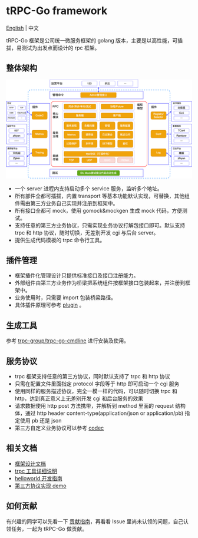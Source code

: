 # tRPC-Go framework

[English](README.md) | 中文

tRPC-Go 框架是公司统一微服务框架的 golang 版本，主要是以高性能，可插拔，易测试为出发点而设计的 rpc 框架。

## 整体架构

![架构图](.resources/overall_zh_CN.png)

- 一个 server 进程内支持启动多个 service 服务，监听多个地址。
- 所有部件全都可插拔，内置 transport 等基本功能默认实现，可替换，其他组件需由第三方业务自己实现并注册到框架中。
- 所有接口全都可 mock，使用 gomock&mockgen 生成 mock 代码，方便测试。
- 支持任意的第三方业务协议，只需实现业务协议打解包接口即可。默认支持 trpc 和 http 协议，随时切换，无差别开发 cgi 与后台 server。
- 提供生成代码模板的 trpc 命令行工具。

## 插件管理

- 框架插件化管理设计只提供标准接口及接口注册能力。
- 外部组件由第三方业务作为桥梁把系统组件按框架接口包装起来，并注册到框架中。
- 业务使用时，只需要 import 包装桥梁路径。
- 具体插件原理可参考 [plugin](plugin) 。

## 生成工具

参考 [trpc-group/trpc-go-cmdline](https://github.com/trpc-group/trpc-go-cmdline) 进行安装及使用。

## 服务协议

- trpc 框架支持任意的第三方协议，同时默认支持了 trpc 和 http 协议
- 只需在配置文件里面指定 protocol 字段等于 http 即可启动一个 cgi 服务
- 使用同样的服务描述协议，完全一模一样的代码，可以随时切换 trpc 和 http，达到真正意义上无差别开发 cgi 和后台服务的效果
- 请求数据使用 http post 方法携带，并解析到 method 里面的 request 结构体，通过 http header content-type(application/json or application/pb) 指定使用 pb 还是 json
- 第三方自定义业务协议可以参考 [codec](codec)

## 相关文档

- [框架设计文档](https://trpc.group/trpc-go/trpc-wiki)
- [trpc 工具详细说明](https://trpc.group/trpc-go/trpc-go-cmdline)
- [helloworld 开发指南](examples/helloworld)
- [第三方协议实现 demo](https://trpc.group/trpc-go/trpc-codec)

## 如何贡献

有兴趣的同学可以先看一下 [贡献指南](CONTRIBUTING.md)，再看看 Issue 里尚未认领的问题，自己认领任务，一起为 tRPC-Go 做贡献。
